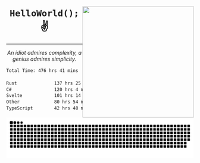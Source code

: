<div text-align="center">
    <img src="https://i.imgur.com/h1q15Kt.gife" align="right" width="299" height="299">
    <h1 align="center"><code>HelloWorld();</code> ✌️</h1>
    <hr>
    <p align="center"><i>An idiot admires complexity, a genius admires simplicity.</i></p>
</div>

<!--START_SECTION:waka-->

```txt
Total Time: 476 hrs 41 mins

Rust              137 hrs 25 mins ██████░░░░░░░░░░░░░░░░░░░   24.64 %
C#                120 hrs 4 mins  █████▒░░░░░░░░░░░░░░░░░░░   21.53 %
Svelte            101 hrs 14 mins ████▓░░░░░░░░░░░░░░░░░░░░   18.16 %
Other             80 hrs 54 mins  ███▓░░░░░░░░░░░░░░░░░░░░░   14.51 %
TypeScript        42 hrs 48 mins  ██░░░░░░░░░░░░░░░░░░░░░░░   07.68 %
```

<!--END_SECTION:waka-->

<picture>
  <source media="(prefers-color-scheme: dark)" srcset="https://raw.githubusercontent.com/Somfic/Somfic/main/github-contribution-grid-snake-dark.svg">
  <source media="(prefers-color-scheme: light)" srcset="https://raw.githubusercontent.com/Somfic/Somfic/main/github-contribution-grid-snake.svg">
  <img alt="github contribution grid snake animation" src="https://raw.githubusercontent.com/Somfic/Somfic/main/github-contribution-grid-snake.svg">
</picture>
